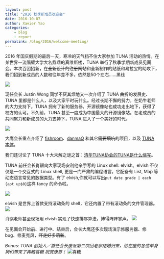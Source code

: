 ```yaml
---
layout: post
title: "2016 秋季新成员欢迎会"
date: 2016-10-07
author: Xavier Yao
categories:
    - blog
    - report
permalink: /blog/2016/welcome-meeting/
---
```


2016 年国庆假期的最后一天，寒冷的天气挡不住大家参加 TUNA 活动的热情。在某世界一流隔壁大学大名鼎鼎的真维斯楼，TUNA 举行了秋季学期新成员见面会。本次百团招新，在<del>全新设计的注册网站</del>和全新制作的贴纸和易拉宝的助攻下，我们招到新成员的人数和往年差不多，依然是50个左右……黑线

![](/assets/img/blog/2016/welcome-meeting-0.jpg)

现任会长 Justin Wong 同学不厌其烦地又一次介绍了 TUNA 曲折的发展史、TUNA 里都是什么人，以及大家平时玩什么。经过长期不懈的努力，在奶牛老师的大力支持下，TUNA 拥有了新的服务器，开源镜像站也成功走出地下，获得了校方的认可。不久前，TUNA 甚至一度成为中国最大的开源镜像站。在老成员的共同努力和新成员的大力支持下，TUNA 进入了一个美好的时代。

![](/assets/img/blog/2016/welcome-meeting-1.jpg)

大鹰会长重点介绍了 [fishroom](https://github.com/tuna/fishroom/)、[danmaQ](https://github.com/bigeagle/danmaQ) 和其它<del>需要填坑</del>的项目，以及 [TUNA 本体](https://github.com/tuna/collection/issues)。

我们还讨论了 TUNA 十大未解之谜之首：[清华TUNA协会的TUNA是什么缩写](https://www.zhihu.com/question/39426741)。

TUNA 前任会长肖骐向大家现场安利他亲手写的 Linux shell: elvish。elvish 不仅仅是一个交互式的 Linux shell, 更是一门严肃的编程语言。它配备有 List, Map 等动态语言常见的数据类型。有了 elvish,你就可以写出`put date grade | each {apt up$0}`这样 fancy 的命令啦。

![](/assets/img/blog/2016/welcome-meeting-3.jpg)

elvish 是世界上首款支持滚动条的 shell，它还内置了带有滚动条的文件管理器。
![](/assets/img/blog/2016/welcome-meeting-4.jpg)

肖骐老师甚至现场用 elvish 实现了快速排序算法，博得阵阵掌声。
![](/assets/img/blog/2016/welcome-meeting-5.jpg)

在见面会开始前、进行中、结束后，会长大鹰还多次现场演示修服务器、修 bug、修麦克风，<del>吓走好多萌新</del>。

*Bonus: TUNA 创始人／首任会长康哥<del>第二次</del>回老家结婚归来，给在座的各位单身狗们带来了<del>狗粮</del>喜糖 祝贺康哥！*
![喜糖](/assets/img/blog/2016/welcome-meeting-2.jpg)
